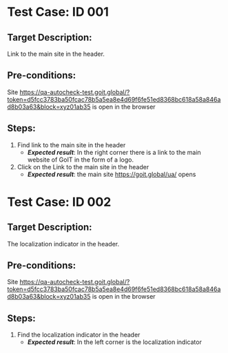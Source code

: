 # Test Case: ID 001
## Target Description: 
Link to the main site in the header.
## Pre-conditions:		
Site https://qa-autocheck-test.goit.global/?token=d5fcc3783ba50fcac78b5a5ea8e4d69f6fe51ed8368bc618a58a846ad8b03a63&block=xyz01ab35  is open in the browser
## Steps:						
1. Find link to the main site in the header	
   - ***Expected result***: In the right corner there is a link to the main website of GoIT in the form of a logo.	
2. Сlick on the Link to the main site in the header	
   - ***Expected result***: the main site https://goit.global/ua/ opens 	
#  Test Case: ID 002
## Target Description:	
The localization indicator in the header.
## Pre-conditions:
Site https://qa-autocheck-test.goit.global/?token=d5fcc3783ba50fcac78b5a5ea8e4d69f6fe51ed8368bc618a58a846ad8b03a63&block=xyz01ab35  is open in the browser
## Steps:
1. Find the localization indicator in the header
   - ***Expected result***: In the left corner is the localization indicator	